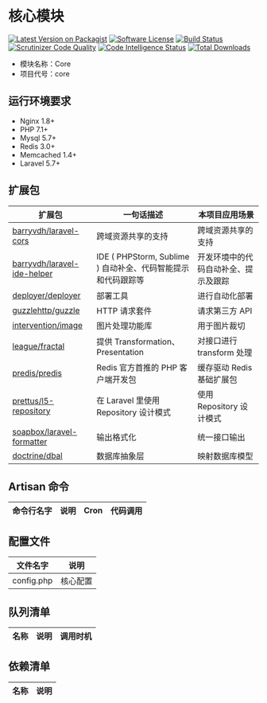 # 核心模块

[![Latest Version on Packagist](https://img.shields.io/packagist/v/frowhy/module-core.svg?style=flat-square)](https://packagist.org/packages/frowhy/module-core)
[![Software License](https://img.shields.io/badge/license-MIT-brightgreen.svg?style=flat-square)](LICENSE)
[![Build Status](https://scrutinizer-ci.com/g/frowhy/module-core/badges/build.png?b=develop)](https://scrutinizer-ci.com/g/frowhy/module-core/build-status/develop)
[![Scrutinizer Code Quality](https://scrutinizer-ci.com/g/frowhy/module-core/badges/quality-score.png?b=develop)](https://scrutinizer-ci.com/g/frowhy/module-core/?branch=develop)
[![Code Intelligence Status](https://scrutinizer-ci.com/g/frowhy/module-core/badges/code-intelligence.svg?b=develop)](https://scrutinizer-ci.com/code-intelligence)
[![Total Downloads](https://img.shields.io/packagist/dt/frowhy/module-core.svg?style=flat-square)](https://packagist.org/packages/frowhy/module-core)

* 模块名称：Core
* 项目代号：core

## 运行环境要求

- Nginx 1.8+
- PHP 7.1+
- Mysql 5.7+
- Redis 3.0+
- Memcached 1.4+
- Laravel  5.7+

## 扩展包

| 扩展包 | 一句话描述 | 本项目应用场景 |
| --- | --- | --- |
| [barryvdh/laravel-cors](https://github.com/barryvdh/laravel-cors) | 跨域资源共享的支持 | 跨域资源共享的支持 |
| [barryvdh/laravel-ide-helper](https://github.com/barryvdh/laravel-ide-helper) |  IDE ( PHPStorm, Sublime ) 自动补全、代码智能提示和代码跟踪等 | 开发环境中的代码自动补全、提示及跟踪 |
| [deployer/deployer](https://github.com/deployphp/deployer) | 部署工具 | 进行自动化部署 |
| [guzzlehttp/guzzle](https://github.com/guzzle/guzzle) | HTTP 请求套件 | 请求第三方 API  |
| [intervention/image](https://github.com/Intervention/image) | 图片处理功能库 | 用于图片裁切 |
| [league/fractal](https://github.com/thephpleague/fractal) |  提供 Transformation、Presentation | 对接口进行 transform 处理 |
| [predis/predis](https://github.com/nrk/predis.git) | Redis 官方首推的 PHP 客户端开发包 | 缓存驱动 Redis 基础扩展包 |
| [prettus/l5-repository](https://github.com/prettus/l5-repository) | 在 Laravel 里使用 Repository 设计模式 | 使用 Repository 设计模式 |
| [soapbox/laravel-formatter](https://github.com/soapbox/laravel-formatter) | 输出格式化 | 统一接口输出 |
| [doctrine/dbal](https://github.com/doctrine/dbal) | 数据库抽象层 | 映射数据库模型 |

## Artisan 命令

| 命令行名字 | 说明 | Cron | 代码调用 |
| --- | --- | --- | --- |

## 配置文件

| 文件名字 | 说明 |
| --- | --- |
| config.php | 核心配置 |

## 队列清单

| 名称 | 说明 | 调用时机 |
| --- | --- | --- |

## 依赖清单

| 名称 | 说明 |
| --- | --- |
